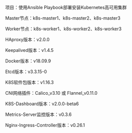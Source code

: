项目：使用Ansible Playbook部署安装Kubernetes高可用集群

Master节点：k8s-master1、k8s-master2、k8s-master3

Worker节点：k8s-worker1、k8s-worker2、k8s-worker3

HAproxy版本：v2.0.0

Keepalived版本：v1.4.5

Docker版本：v18.09.9

Etcd版本：v3.3.15-0

K8S软件包版本：v1.16.3

CNI网络插件：Calico_v3.10 或 Flannel_v0.11.0

K8S-Dashboard版本：v2.0.0-beta6

Metrics-Server监控版本：v0.3.6

Nginx-Ingress-Controller版本：v0.26.1

